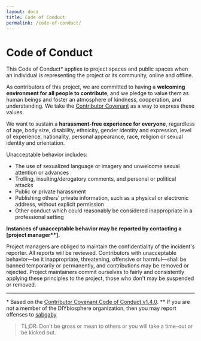 ```yaml
---
layout: docs
title: Code of Conduct
permalink: /code-of-conduct/
---
```


# Code of Conduct
This Code of Conduct\* applies to project spaces and public spaces when an individual is representing the project or its community, online and offline.

As contributors of this project, we are committed to having a **welcoming environment for all people to contribute**, and we pledge to value them as human beings and foster an atmosphere of kindness, cooperation, and understanding. We take the [Contributor Covenant] as a way to express these values.

We want to sustain a **harassment-free experience for everyone**, regardless of age, body size, disability, ethnicity, gender identity and expression, level of experience, nationality, personal appearance, race, religion or sexual identity and orientation.

Unacceptable behavior includes:
- The use of sexualized language or imagery and unwelcome sexual attention or advances
- Trolling, insulting/derogatory comments, and personal or political attacks
- Public or private harassment
- Publishing others' private information, such as a physical or electronic
  address, without explicit permission
- Other conduct which could reasonably be considered inappropriate in a
  professional setting

**Instances of unacceptable behavior may be reported by contacting a [project manager\*\*].**

Project managers are obliged to maintain the confidentiality of the incident's reporter. All reports will be reviewed. Contributors with unacceptable behavior­­­—be it inappropriate, threatening, offensive or harmful—shall be banned temporarily or permanently, and contributions may be removed or rejected. Project maintainers commit ourselves to fairly and consistently applying these principles to the project, those who don't may be suspended or removed.

- - -
\* Based on the [Contributor Covenant Code of Conduct v1.4.0][1].
\*\* If you are not a member of the DIYbiosphere organization, then you may report offenses to [sabgaby]
> TL;DR: Don't be gross or mean to others or you will take a time-out or be kicked out.

[Contributor covenant]: http://contributor-covenant.org/
[Project manager]: /docs/about/organization/
[1]: http://contributor-covenant.org/version/1/4/
[project manager]: https://github.com/orgs/DIYbiosphere/teams/managers
[sabgaby]: https://github.com/sabgaby

